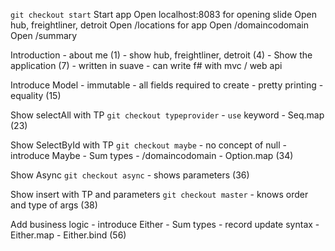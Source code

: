 `git checkout start`
Start app
Open localhost:8083 for opening slide
Open hub, freightliner, detroit
Open /locations for app
Open /domaincodomain 
Open /summary

Introduction
	- about me (1)
	- show hub, freightliner, detroit (4)
	- Show the application (7)
		- written in suave
		- can write f# with mvc / web api

Introduce Model
	- immutable
	- all fields required to create
	- pretty printing
	- equality (15)

Show selectAll with TP `git checkout typeprovider`
	- `use` keyword
	- Seq.map (23)

Show SelectById with TP `git checkout maybe`
	- no concept of null
	- introduce Maybe
		- Sum types
	- /domaincodomain
	- Option.map (34)

Show Async `git checkout async` 
	- shows parameters (36)

Show insert with TP and parameters `git checkout master`
	- knows order and type of args (38)

Add business logic
	- introduce Either
		- Sum types
	- record update syntax
	- Either.map
	- Either.bind (56)


